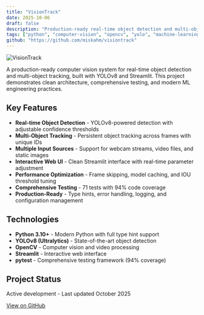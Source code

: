 ```yaml
---
title: "VisionTrack"
date: 2025-10-06
draft: false
description: "Production-ready real-time object detection and multi-object tracking system with YOLOv8 and Streamlit"
tags: ["python", "computer-vision", "opencv", "yolo", "machine-learning", "streamlit"]
github: "https://github.com/miskahm/visiontrack"
---
```


![VisionTrack](/images/projects/visiontrack/screenshot.png)

A production-ready computer vision system for real-time object detection and multi-object tracking, built with YOLOv8 and Streamlit. This project demonstrates clean architecture, comprehensive testing, and modern ML engineering practices.

## Key Features

- **Real-time Object Detection** - YOLOv8-powered detection with adjustable confidence thresholds
- **Multi-Object Tracking** - Persistent object tracking across frames with unique IDs
- **Multiple Input Sources** - Support for webcam streams, video files, and static images
- **Interactive Web UI** - Clean Streamlit interface with real-time parameter adjustment
- **Performance Optimization** - Frame skipping, model caching, and IOU threshold tuning
- **Comprehensive Testing** - 71 tests with 94% code coverage
- **Production-Ready** - Type hints, error handling, logging, and configuration management

## Technologies

- **Python 3.10+** - Modern Python with full type hint support
- **YOLOv8 (Ultralytics)** - State-of-the-art object detection
- **OpenCV** - Computer vision and video processing
- **Streamlit** - Interactive web interface
- **pytest** - Comprehensive testing framework (94% coverage)

## Project Status

Active development - Last updated October 2025

[View on GitHub](https://github.com/miskahm/visiontrack)

